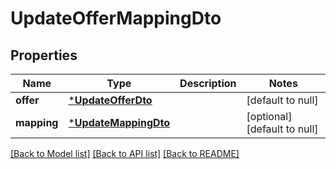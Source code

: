 # UpdateOfferMappingDto

## Properties
Name | Type | Description | Notes
------------ | ------------- | ------------- | -------------
**offer** | [***UpdateOfferDto**](UpdateOfferDTO.md) |  | [default to null]
**mapping** | [***UpdateMappingDto**](UpdateMappingDTO.md) |  | [optional] [default to null]

[[Back to Model list]](../README.md#documentation-for-models) [[Back to API list]](../README.md#documentation-for-api-endpoints) [[Back to README]](../README.md)


